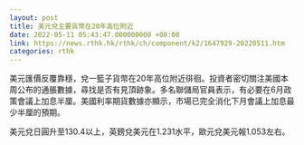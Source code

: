 ```yaml
---
layout: post
title: 美元兌主要貨幣在20年高位附近
date: 2022-05-11 05:43:47.000000000 +08:00
link: https://news.rthk.hk/rthk/ch/component/k2/1647929-20220511.htm
categories: rthk
---
```


美元匯價反覆靠穩，兌一籃子貨幣在20年高位附近徘徊。投資者密切關注美國本周公布的通脹數據，尋找是否有見頂跡象。多名聯儲局官員表示，有必要在6月政策會議上加息半厘。美國利率期貨數據亦顯示，市場已完全消化下月會議上加息最少半厘的預期。

美元兌日圓升至130.4以上，英鎊兌美元在1.231水平，歐元兌美元報1.053左右。

